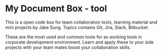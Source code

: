 # My Document Box - tool

This is a open code box for team collaboration tools, learning material and mini projects by Jake Sung. Topics contains Git, Jira, Slack, Bitbucket.

These are the most used and common tools for as working tools in corporate development environment. Learn and apply these to your side projects with your team mates boost your collaboration skills.
